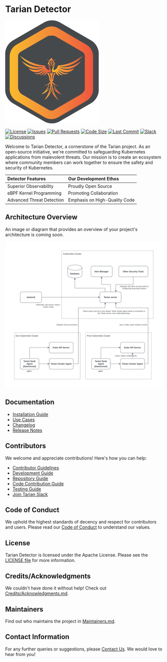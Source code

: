 # Tarian Detector  

![Tarian Logo](/public/images/tarian-logo.png)

[![License](https://img.shields.io/github/license/intelops/tarian-detector)](https://github.com/intelops/tarian-detector/blob/main/LICENSE)
[![Issues](https://img.shields.io/github/issues/intelops/tarian-detector)](https://github.com/intelops/tarian-detector/issues)
[![Pull Requests](https://img.shields.io/github/issues-pr/intelops/tarian-detector)](https://github.com/intelops/tarian-detector/pulls)
[![Code Size](https://img.shields.io/github/languages/code-size/intelops/tarian-detector)](https://github.com/intelops/tarian-detector)
[![Last Commit](https://img.shields.io/github/last-commit/intelops/tarian-detector)](https://github.com/intelops/tarian-detector/commits/main)
[![Slack](https://img.shields.io/badge/Join%20Our%20Community-Slack-blue)](https://join.slack.com/t/kube-tarian/shared_invite/zt-118iqu4g6-wopEIyjqD_uy5uXRDChaLA)
[![Discussions](https://img.shields.io/badge/Got%20Questions%3F-Discussions-Violet)](https://github.com/intelops/tarian-detector/discussions)

Welcome to Tarian Detector, a cornerstone of the Tarian project. As an open-source initiative, we're committed to safeguarding Kubernetes applications from malevolent threats. Our mission is to create an ecosystem where community members can work together to ensure the safety and security of Kubernetes.

| **Detector Features** | **Our Development Ethos** |
|:--|:--|
| Superior Observability | Proudly Open Source |
| eBPF Kernel Programming | Promoting Collaboration |
| Advanced Threat Detection | Emphasis on High-Quality Code |

## Architecture Overview

An image or diagram that provides an overview of your project's architecture is coming soon.

![Tarian Architecture Overview](/public/images/architecture-diagram.png)

## Documentation

- [Installation Guide](/public/documents/Installation_Guide.md)
- [Use Cases](/public/documents/Use_Case.md)
- [Changelog](/CHANGELOG.md)
- [Release Notes](/RELEASENOTES.md)

## Contributors  

We welcome and appreciate contributions! Here's how you can help:

- [Contributor Guidelines](public/documents/Contributor_Guidelines.md)
- [Development Guide](/public/documents/Development_Guide.md)
- [Repository Guide](/public/documents/Repository_Structure.md)
- [Code Contribution Guide](/public/documents/Code_Contribution_Guide.md)
- [Testing Guide](/public/documents/Testing_Guide.md)
- [Join Tarian Slack](https://join.slack.com/t/kube-tarian/shared_invite/zt-118iqu4g6-wopEIyjqD_uy5uXRDChaLA)

## Code of Conduct

We uphold the highest standards of decency and respect for contributors and users. Please read our [Code of Conduct](/Code_of_Conduct.md) to understand our values.

## License

Tarian Detector is licensed under the Apache License. Please see the [LICENSE file](LICENSE) for more information.

## Credits/Acknowledgments

We couldn't have done it without help! Check out [Credits/Acknowledgments.md](/Credits_Acknowledgement.md).

## Maintainers

Find out who maintains the project in [Maintainers.md](/Maintainers.md).

## Contact Information

For any further queries or suggestions, please [Contact Us](https://intelops.ai/contact/). We would love to hear from you!
